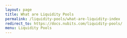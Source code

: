 ```yaml
---
layout: page
title: What are Liquidity Pools
permalink: /liquidity-pools/what-are-liquidity-index
redirect_to: https://docs.nubits.com/liquidity-pools/
menu: Liquidity Pools
---
```

